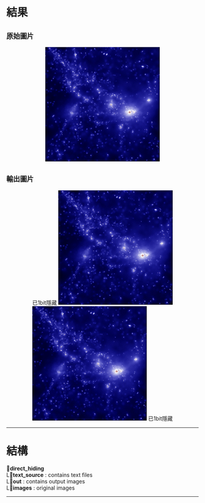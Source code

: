 # 結果
## `原始圖片`
<p align="center">
  <img src="/direct_hiding/images/image.jpg" width="300" alt="original image">
</p>

## `輸出圖片`
<p align="center">
  已1bit隱藏
  <img src="/direct_hiding/out/out_0.bmp" width="300">  
  <img src="/direct_hiding/out/out_1.bmp" width="300">  
  已1bit隱藏
</p>


---

# 結構
:file_folder:**direct_hiding**  
  L:file_folder:**text_source** : contains text files  
  L:file_folder:**out** : contains output images  
  L:file_folder:**images** : original images  

---

#
